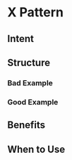 # X Pattern


## Intent



## Structure

### Bad Example

### Good Example


## Benefits


## When to Use

